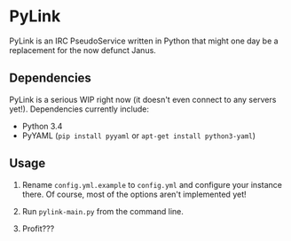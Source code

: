 # PyLink

PyLink is an IRC PseudoService written in Python that might one day be a replacement for the now defunct Janus.

## Dependencies

PyLink is a serious WIP right now (it doesn't even connect to any servers yet!). Dependencies currently include:

* Python 3.4
* PyYAML (`pip install pyyaml` or `apt-get install python3-yaml`)

## Usage

1) Rename `config.yml.example` to `config.yml` and configure your instance there. Of course, most of the options aren't implemented yet!

2) Run `pylink-main.py` from the command line.

3) Profit???
